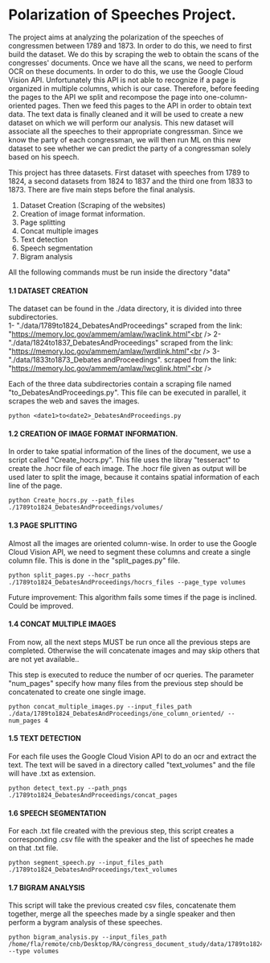# Polarization of Speeches Project.
The project aims at analyzing the polarization of the speeches of congressmen between 1789 and 1873.
In order to do this, we need to first build the dataset. We do this by scraping the web to obtain the 
scans of the congresses' documents.
Once we have all the scans, we need to perform OCR on these documents. In order to
do this, we use the Google Cloud Vision API. Unfortunately this API is not able to
recognize if a page is organized in multiple columns, which is our case. Therefore, 
before feeding the pages to the API we split and recompose the page into one-column-oriented
pages. Then we feed this pages to the API in order to obtain text data.
The text data is finally cleaned and it will be used to create a new dataset on which we will perform 
our analysis.
This new dataset will associate all the speeches to their appropriate congressman.
Since we know the party of each congressman, we will then run ML on this new dataset to
see whether we can predict the party of a congressman solely based on his speech.

This project has three datasets. First dataset with speeches from 1789 to 1824, 
a second datasets 
from 1824 to 1837 and the third one from 1833 to 1873. 
There are five main steps before the final analysis.
1. Dataset Creation (Scraping of the websites)
2. Creation of image format information.
3. Page splitting
4. Concat multiple images
5. Text detection
6. Speech segmentation
7. Bigram analysis

All the following commands must be run inside the directory "data"
#### 1.1 DATASET CREATION
The dataset can be found in the ./data directory, it is divided into three subdirectories.<br />
1- "./data/1789to1824_DebatesAndProceedings" scraped from the link: "https://memory.loc.gov/ammem/amlaw/lwaclink.html"<br />
2- "./data/1824to1837_DebatesAndProceedings" scraped from the link: "https://memory.loc.gov/ammem/amlaw/lwrdlink.html"<br />
3- "./data/1833to1873_Debates andProceedings". scraped from the link: "https://memory.loc.gov/ammem/amlaw/lwcglink.html"<br />

Each of the three data subdirectories contain a scraping file named "<date1>to<date2>_DebatesAndProceedings.py". 
This file can be executed in parallel, it scrapes the web and saves the images.

```console
python <date1>to<date2>_DebatesAndProceedings.py
```

#### 1.2 CREATION OF IMAGE FORMAT INFORMATION.
In order to take spatial information of the lines of the document, we use a script called "Create_hocrs.py".
This file uses the libray "tesseract" to create the .hocr file of each image. 
The .hocr file given as output will be used later to split the image, because it contains
spatial information of each line of the page.
```console
python Create_hocrs.py --path_files ./1789to1824_DebatesAndProceedings/volumes/
```
 
#### 1.3 PAGE SPLITTING
Almost all the images are oriented column-wise. In order to use the Google Cloud Vision API, 
we need to segment these columns and create a single column file. This is done in the "split_pages.py" file.
```console
python split_pages.py --hocr_paths ./1789to1824_DebatesAndProceedings/hocrs_files --page_type volumes
```
Future improvement: This algorithm fails some times if the page is inclined. Could be improved.  


#### 1.4 CONCAT MULTIPLE IMAGES
From now, all the next steps MUST be run once all the previous steps are completed. 
Otherwise the 
 will concatenate images and may skip others that are not yet available.. 

This step is executed to reduce the number of ocr queries. The parameter "num_pages" specify how many files from the
previous step should be concatenated to create one single image.
```console
python concat_multiple_images.py --input_files_path ./data/1789to1824_DebatesAndProceedings/one_column_oriented/ --num_pages 4
```

#### 1.5 TEXT DETECTION
For each file uses the Google Cloud Vision API to do an ocr and extract the text. The text
will be saved in a directory called "text_volumes" and the file will have .txt as extension.
```console
python detect_text.py --path_pngs ./1789to1824_DebatesAndProceedings/concat_pages
```

#### 1.6 SPEECH SEGMENTATION
For each .txt file created with the previous step, this script creates a corresponding .csv file with the speaker and 
the list of speeches he made on that .txt file.
```console
python segment_speech.py --input_files_path ./1789to1824_DebatesAndProceedings/text_volumes
```

#### 1.7 BIGRAM ANALYSIS
This script will take the previous created csv files, concatenate them together, merge all the speeches
made by a single speaker and then perform a bygram analysis of these speeches.
 
```console
python bigram_analysis.py --input_files_path /home/fla/remote/cnb/Desktop/RA/congress_document_study/data/1789to1824_DebatesAndProceedings/speeches --type volumes
```